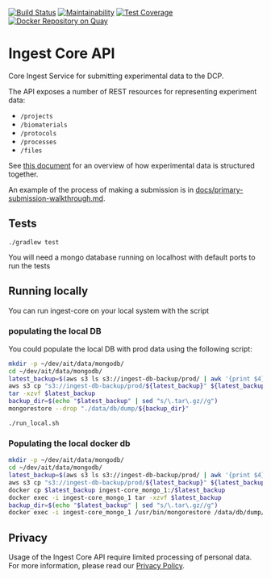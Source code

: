 [![Build Status](https://travis-ci.org/HumanCellAtlas/ingest-core.svg?branch=master)](https://travis-ci.org/HumanCellAtlas/ingest-core)
[![Maintainability](https://api.codeclimate.com/v1/badges/024864c09e56bd43a7e9/maintainability)](https://codeclimate.com/github/HumanCellAtlas/ingest-core/maintainability)
[![Test Coverage](https://api.codeclimate.com/v1/badges/024864c09e56bd43a7e9/test_coverage)](https://codeclimate.com/github/HumanCellAtlas/ingest-core/test_coverage)
[![Docker Repository on Quay](https://quay.io/repository/humancellatlas/ingest-core/status "Docker Repository on Quay")](https://quay.io/repository/humancellatlas/ingest-core)

# Ingest Core API
Core Ingest Service for submitting experimental data to the DCP.

The API exposes a number of REST resources for representing experiment data:
* `/projects`
* `/biomaterials`
* `/protocols`
* `/processes`
* `/files`

See [this document](https://github.com/HumanCellAtlas/metadata-schema/blob/master/docs/structure.md) for an overview of how experimental data is structured together.


An example of the process of making a submission is in [docs/primary-submission-walkthrough.md](docs/primary-submission-walkthrough.md).

## Tests
`./gradlew test`

You will need a mongo database running on localhost with default ports to run the tests

## Running locally
You can run ingest-core on your local system with the script

### populating the local DB

You could populate the local DB with prod data using the following script:

```bash
mkdir -p ~/dev/ait/data/mongodb/
cd ~/dev/ait/data/mongodb/
latest_backup=$(aws s3 ls s3://ingest-db-backup/prod/ | awk '{print $4}' | sort | tail -n 1)
aws s3 cp "s3://ingest-db-backup/prod/${latest_backup}" ${latest_backup}
tar -xzvf $latest_backup
backup_dir=$(echo "$latest_backup" | sed "s/\.tar\.gz//g")
mongorestore --drop "./data/db/dump/${backup_dir}"
```

`./run_local.sh`

### Populating the local docker db

```bash
mkdir -p ~/dev/ait/data/mongodb/
cd ~/dev/ait/data/mongodb/
latest_backup=$(aws s3 ls s3://ingest-db-backup/prod/ | awk '{print $4}' | sort | tail -n 1)
aws s3 cp "s3://ingest-db-backup/prod/${latest_backup}" ${latest_backup}
docker cp $latest_backup ingest-core_mongo_1:/$latest_backup
docker exec -i ingest-core_mongo_1 tar -xzvf $latest_backup
backup_dir=$(echo "$latest_backup" | sed "s/\.tar\.gz//g")
docker exec -i ingest-core_mongo_1 /usr/bin/mongorestore /data/db/dump/$backup_dir --drop
```

## Privacy
Usage of the Ingest Core API require limited processing of personal data. For more information, please read our [Privacy Policy](http://www.ebi.ac.uk/data-protection/privacy-notice/human-cell-atlas-ingest-submission).
